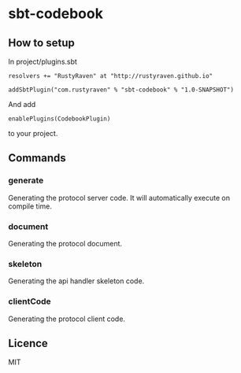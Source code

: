 # sbt-codebook

## How to setup

In project/plugins.sbt

```
resolvers += "RustyRaven" at "http://rustyraven.github.io"

addSbtPlugin("com.rustyraven" % "sbt-codebook" % "1.0-SNAPSHOT")
```

And add 

```
enablePlugins(CodebookPlugin)
```

to your project.

## Commands
 
### generate

Generating the protocol server code.
It will automatically execute on compile time.

### document

Generating the protocol document.

### skeleton

Generating the api handler skeleton code.

### clientCode

Generating the protocol client code.

## Licence

MIT